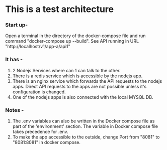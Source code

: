 # This is a test architecture

### Start up-
Open a terminal in the directory of the docker-compose file and run command "docker-compose up --build".
See API running in URL "http://localhost/v1/app-a/api1" 

### It has -
1. 2 Nodejs Services where can 1 can talk to the other.
2. There is a redis service which is accessible by the nodejs app.
3. There is an nginx service which forwards the API requests to the nodejs apps. Direct API requests to the apps are not possible unless it's configuration is changed.
4. One of the nodejs apps is also connected with the local MYSQL DB.

### Notes -
1. The .env variables can also be written in the Docker compose file as part of the 'environment' section. The variable in Docker compose file takes precedence for .env.
2. To make the app accessible to the outside, change Port from "8081" to "8081:8081" in docker compose.
